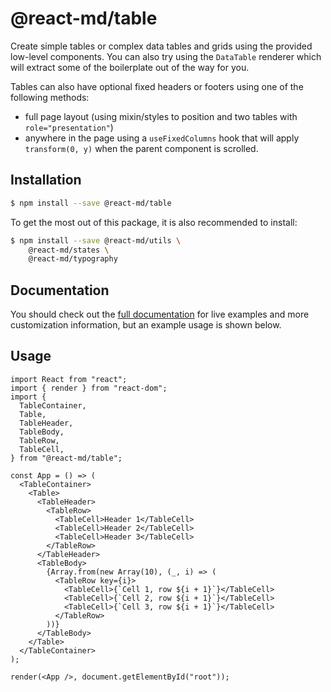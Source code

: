 # @react-md/table

Create simple tables or complex data tables and grids using the provided
low-level components. You can also try using the `DataTable` renderer which will
extract some of the boilerplate out of the way for you.

Tables can also have optional fixed headers or footers using one of the
following methods:

- full page layout (using mixin/styles to position and two tables with
  `role="presentation"`)
- anywhere in the page using a `useFixedColumns` hook that will apply
  `transform(0, y)` when the parent component is scrolled.

## Installation

```sh
$ npm install --save @react-md/table
```

To get the most out of this package, it is also recommended to install:

```sh
$ npm install --save @react-md/utils \
    @react-md/states \
    @react-md/typography
```

<!-- DOCS_REMOVE -->

## Documentation

You should check out the
[full documentation](https://react-md.dev/packages/table/demos) for live
examples and more customization information, but an example usage is shown
below.

<!-- DOCS_REMOVE_END -->

## Usage

```tsx
import React from "react";
import { render } from "react-dom";
import {
  TableContainer,
  Table,
  TableHeader,
  TableBody,
  TableRow,
  TableCell,
} from "@react-md/table";

const App = () => (
  <TableContainer>
    <Table>
      <TableHeader>
        <TableRow>
          <TableCell>Header 1</TableCell>
          <TableCell>Header 2</TableCell>
          <TableCell>Header 3</TableCell>
        </TableRow>
      </TableHeader>
      <TableBody>
        {Array.from(new Array(10), (_, i) => (
          <TableRow key={i}>
            <TableCell>{`Cell 1, row ${i + 1}`}</TableCell>
            <TableCell>{`Cell 2, row ${i + 1}`}</TableCell>
            <TableCell>{`Cell 3, row ${i + 1}`}</TableCell>
          </TableRow>
        ))}
      </TableBody>
    </Table>
  </TableContainer>
);

render(<App />, document.getElementById("root"));
```
